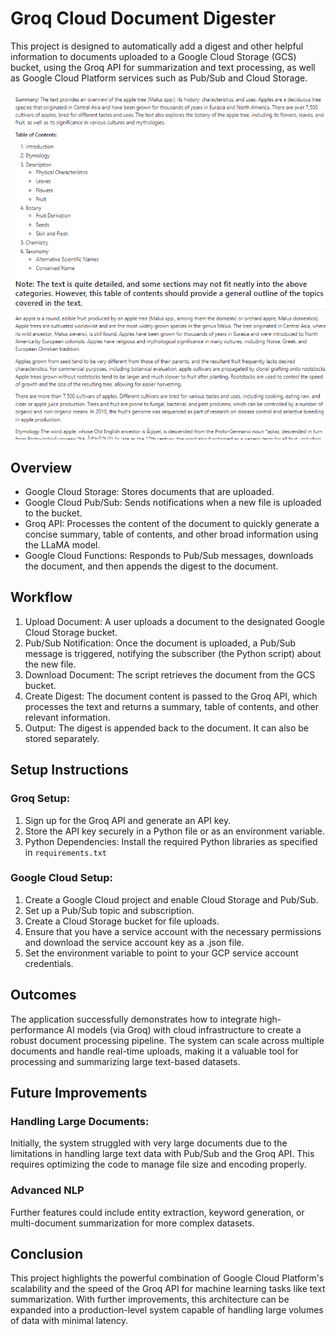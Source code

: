 # Groq Cloud Document Digester

This project is designed to automatically add a digest and other helpful information to documents uploaded to a Google Cloud Storage (GCS) bucket, using the Groq API for summarization and text processing, as well as Google Cloud Platform services such as Pub/Sub and Cloud Storage.

![alt text](example.png)

## Overview
- Google Cloud Storage: Stores documents that are uploaded.
- Google Cloud Pub/Sub: Sends notifications when a new file is uploaded to the bucket.
- Groq API: Processes the content of the document to quickly generate a concise summary, table of contents, and other broad information using the LLaMA model.
- Google Cloud Functions: Responds to Pub/Sub messages, downloads the document, and then appends the digest to the document.

## Workflow
1. Upload Document: A user uploads a document to the designated Google Cloud Storage bucket.
2. Pub/Sub Notification: Once the document is uploaded, a Pub/Sub message is triggered, notifying the subscriber (the Python script) about the new file.
3. Download Document: The script retrieves the document from the GCS bucket.
4. Create Digest: The document content is passed to the Groq API, which processes the text and returns a summary, table of contents, and other relevant information.
5. Output: The digest is appended back to the document. It can also be stored separately.

## Setup Instructions

### Groq Setup:

1. Sign up for the Groq API and generate an API key.
2. Store the API key securely in a Python file or as an environment variable.
3. Python Dependencies: Install the required Python libraries as specified in `requirements.txt`

### Google Cloud Setup:
1. Create a Google Cloud project and enable Cloud Storage and Pub/Sub.
2. Set up a Pub/Sub topic and subscription.
3. Create a Cloud Storage bucket for file uploads.
4. Ensure that you have a service account with the necessary permissions and download the service account key as a .json file.
5. Set the environment variable to point to your GCP service account credentials.

## Outcomes
The application successfully demonstrates how to integrate high-performance AI models (via Groq) with cloud infrastructure to create a robust document processing pipeline.
The system can scale across multiple documents and handle real-time uploads, making it a valuable tool for processing and summarizing large text-based datasets.

## Future Improvements
### Handling Large Documents:

Initially, the system struggled with very large documents due to the limitations in handling large text data with Pub/Sub and the Groq API. This requires optimizing the code to manage file size and encoding properly.

### Advanced NLP
Further features could include entity extraction, keyword generation, or multi-document summarization for more complex datasets.


## Conclusion
This project highlights the powerful combination of Google Cloud Platform's scalability and the speed of the Groq API for machine learning tasks like text summarization. With further improvements, this architecture can be expanded into a production-level system capable of handling large volumes of data with minimal latency.